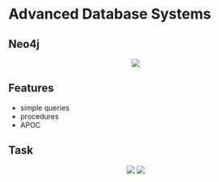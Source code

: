 # Advanced Database Systems
## Neo4j

<p align="center">
   <img src="https://user-images.githubusercontent.com/80395610/152037164-06795803-e424-4dfd-bcdd-6a994b30ec78.png">      
</p>


## Features
- simple queries
- procedures
- APOC

## Task
<p align="center">
          <img src="https://user-images.githubusercontent.com/80395610/152036335-878cde92-2e1b-4e0b-a989-2d2f7dd8ccb3.JPG">
 <img src="https://user-images.githubusercontent.com/80395610/152036338-f0fb0119-b925-4b6d-9255-b690c23b1410.JPG"
 </p>

